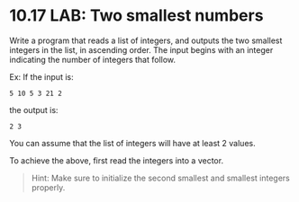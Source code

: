 # 10.17 LAB: Two smallest numbers
Write a program that reads a list of integers, and outputs the two smallest integers in the list, in ascending order. The input begins with an integer indicating the number of integers that follow.

Ex: If the input is:

```
5 10 5 3 21 2
```
the output is:

```
2 3
```
You can assume that the list of integers will have at least 2 values.

To achieve the above, first read the integers into a vector.

> Hint: Make sure to initialize the second smallest and smallest integers properly.